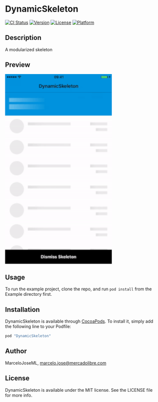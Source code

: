 # DynamicSkeleton

[![CI Status](http://img.shields.io/travis/FedericoBF/DynamicSkeleton.svg?style=flat)](https://travis-ci.org/FedericoBF/DynamicSkeleton)
[![Version](https://img.shields.io/cocoapods/v/DynamicSkeleton.svg?style=flat)](http://cocoapods.org/pods/DynamicSkeleton)
[![License](https://img.shields.io/cocoapods/l/DynamicSkeleton.svg?style=flat)](http://cocoapods.org/pods/DynamicSkeleton)
[![Platform](https://img.shields.io/cocoapods/p/DynamicSkeleton.svg?style=flat)](http://cocoapods.org/pods/DynamicSkeleton)

## Description
A modularized skeleton

## Preview
<img src="Skeleton.gif" width="350"/>

## Usage
To run the example project, clone the repo, and run `pod install` from the Example directory first.

## Installation
DynamicSkeleton is available through [CocoaPods](http://cocoapods.org). To install
it, simply add the following line to your Podfile:

```ruby
pod "DynamicSkeleton"
```
## Author
MarceloJoseML, marcelo.jose@mercadolibre.com

## License
DynamicSkeleton is available under the MIT license. See the LICENSE file for more info.
